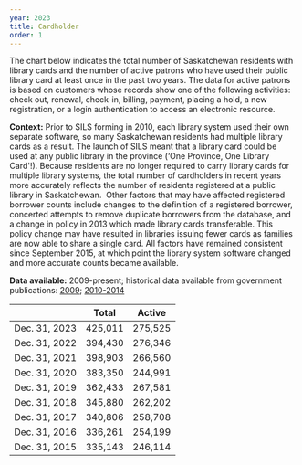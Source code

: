 ```yaml
---
year: 2023
title: Cardholder
order: 1
---
```


The chart below indicates the total number of Saskatchewan residents with library cards and the number of active patrons who have used their public library card at least once in the past two years. The data for active patrons is based on customers whose records show one of the following activities: check out, renewal, check-in, billing, payment, placing a hold, a new registration, or a login authentication to access an electronic resource.

**Context:** Prior to SILS forming in 2010, each library system used their own separate software, so many Saskatchewan residents had multiple library cards as a result. The launch of SILS meant that a library card could be used at any public library in the province (‘One Province, One Library Card'!). Because residents are no longer required to carry library cards for multiple library systems, the total number of cardholders in recent years more accurately reflects the number of residents registered at a public library in Saskatchewan.
​
​Other factors that may have affected registered borrower counts include changes to the definition of a registered borrower, concerted attempts to remove duplicate borrowers from the database, and a change in policy in 2013 which made library cards transferable. This policy change may have resulted in libraries issuing fewer cards as families are now able to share a single card. All factors have remained consistent since September 2015, at which point the library system software changed and more accurate counts became available.

**Data available:** 2009-present; historical data available from government publications: [2009](); [2010-2014]()

|               | Total   | Active  |
| ------------- | ------- | ------- |
| Dec. 31, 2023 | 425,011 | 275,525 |
| Dec. 31, 2022 | 394,430 | 276,346 |
| Dec. 31, 2021 | 398,903 | 266,560 |
| Dec. 31, 2020 | 383,350 | 244,991 |
| Dec. 31, 2019 | 362,433 | 267,581 |
| Dec. 31, 2018 | 345,880 | 262,202 |
| Dec. 31, 2017 | 340,806 | 258,708 |
| Dec. 31, 2016 | 336,261 | 254,199 |
| Dec. 31, 2015 | 335,143 | 246,114 |
